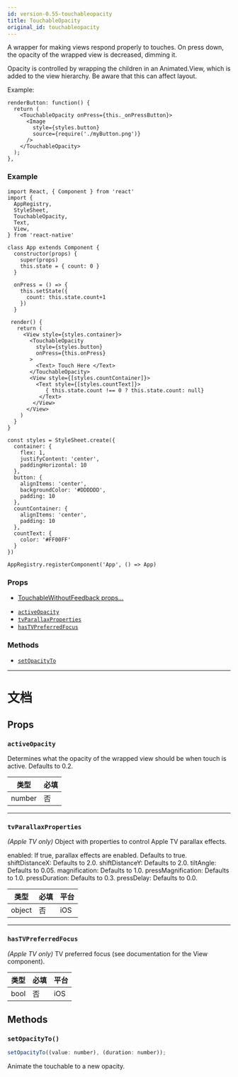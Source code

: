 ```yaml
---
id: version-0.55-touchableopacity
title: TouchableOpacity
original_id: touchableopacity
---
```


A wrapper for making views respond properly to touches. On press down, the opacity of the wrapped view is decreased, dimming it.

Opacity is controlled by wrapping the children in an Animated.View, which is added to the view hierarchy. Be aware that this can affect layout.

Example:

```
renderButton: function() {
  return (
    <TouchableOpacity onPress={this._onPressButton}>
      <Image
        style={styles.button}
        source={require('./myButton.png')}
      />
    </TouchableOpacity>
  );
},
```

### Example

```ReactNativeWebPlayer
import React, { Component } from 'react'
import {
  AppRegistry,
  StyleSheet,
  TouchableOpacity,
  Text,
  View,
} from 'react-native'

class App extends Component {
  constructor(props) {
    super(props)
    this.state = { count: 0 }
  }

  onPress = () => {
    this.setState({
      count: this.state.count+1
    })
  }

 render() {
   return (
     <View style={styles.container}>
       <TouchableOpacity
         style={styles.button}
         onPress={this.onPress}
       >
         <Text> Touch Here </Text>
       </TouchableOpacity>
       <View style={[styles.countContainer]}>
         <Text style={[styles.countText]}>
            { this.state.count !== 0 ? this.state.count: null}
          </Text>
        </View>
      </View>
    )
  }
}

const styles = StyleSheet.create({
  container: {
    flex: 1,
    justifyContent: 'center',
    paddingHorizontal: 10
  },
  button: {
    alignItems: 'center',
    backgroundColor: '#DDDDDD',
    padding: 10
  },
  countContainer: {
    alignItems: 'center',
    padding: 10
  },
  countText: {
    color: '#FF00FF'
  }
})

AppRegistry.registerComponent('App', () => App)
```

### Props

* [TouchableWithoutFeedback props...](touchablewithoutfeedback.md#props)

- [`activeOpacity`](touchableopacity.md#activeopacity)
- [`tvParallaxProperties`](touchableopacity.md#tvparallaxproperties)
- [`hasTVPreferredFocus`](touchableopacity.md#hastvpreferredfocus)

### Methods

* [`setOpacityTo`](touchableopacity.md#setopacityto)

---

# 文档

## Props

### `activeOpacity`

Determines what the opacity of the wrapped view should be when touch is active. Defaults to 0.2.

| 类型   | 必填 |
| ------ | ---- |
| number | 否   |

---

### `tvParallaxProperties`

_(Apple TV only)_ Object with properties to control Apple TV parallax effects.

enabled: If true, parallax effects are enabled. Defaults to true. shiftDistanceX: Defaults to 2.0. shiftDistanceY: Defaults to 2.0. tiltAngle: Defaults to 0.05. magnification: Defaults to 1.0. pressMagnification: Defaults to 1.0. pressDuration: Defaults to 0.3. pressDelay: Defaults to 0.0.

| 类型   | 必填 | 平台 |
| ------ | ---- | ---- |
| object | 否   | iOS  |

---

### `hasTVPreferredFocus`

_(Apple TV only)_ TV preferred focus (see documentation for the View component).

| 类型 | 必填 | 平台 |
| ---- | ---- | ---- |
| bool | 否   | iOS  |

## Methods

### `setOpacityTo()`

```javascript
setOpacityTo((value: number), (duration: number));
```

Animate the touchable to a new opacity.
